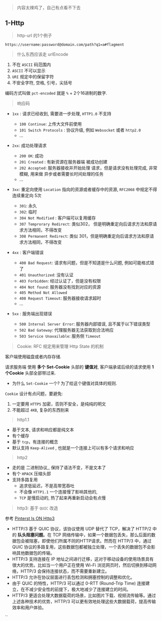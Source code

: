 
> 内容太辣鸡了，自己有点看不下去


## 1-Http


> http-url 的1个例子

`https://username:password@domain.com/path?q1=a#flagment`

> 什么东西应该走 urlEncode

1. 不在 `ASCII` 码范围内
2. `ASCII` 不可以显示
3. `URI` 规定中的保留字符
4. 不安全字符, 空格, 引号，尖括号


编码方式叫做 `pct-encoded` 就是 `%` + 2个16进制的数字.

> 响应码

- `1xx` : 请求已经收到, 需要进一步处理, `HTTP1.0` 不支持
	- `100 Continue`: 上传大文件前使用
	- `101 Switch Protocols` : 协议升级, 例如 `Websocket` 或者 `http2.0`
	- ...
- `2xx`: 成功处理请求
	- `200 OK`: 成功
	- `201 Created` : 有新资源在服务器端 被成功创建
	- `202 Accepted`: 服务器接收并开始处理 请求，但是请求没有处理完成, 非常模糊, 用来做 异步或者需要长时间处理的任务
	- ...
- `3xx`: 重定向使用 `Location` 指向的资源或者缓存中的资源, `RFC2068` 中规定不得连续重定向 5次
	- `301`: 永久
	- `302`: 临时
	- `304 Not Modified` :  客户端可以复用缓存
	- `307 Temprorary Redirect`: 类似302， 但是明确重定向后请求方法和原请求方法相同，不得改变
	- `308 Permanent Redirect`: 类似 301，但是明确重定向后请求方法和原请求方法相同，不得改变

- `4xx`  : 客户端错误
	- `400 Bad Request`: 请求有问题，但是不知道是什么问题, 例如可能格式错了
	- `401 Unauthorized`: 没有认证
	- `403 Forbidden`: 经过认证了，但是没有权限
	- `404 Not found`: 服务器没有找到对应的资源
	- `405 Method Not Allowed`
	- `408 Request Timeout`: 服务器接收请求超时
	- ...

- `5xx` : 服务端出现错误
	- `500 Internal Server Error`: 服务器内部错误, 且不属于以下错误类型
	- `502 Bad Gateway`: 代理服务器无法获取到合法响应
	- `503 Service Unavailable`: 服务侧 `Timeout`



> Cookie: RFC 规定用来管理 Http State 的机制

客户端使用磁盘或者内存存储.

请求服务端 使用 **多个 Set-Cookie** 头部的 **键值对**, 客户端承诺后续的请求使用 **1个Cookie** 头部全部带过来. 

- 为什么 `Set-Cookie` 一个? 为了给这个键值对具体的规则.

`Cookie` 设计有点问题，要避免:

1. 一定要用 `HTTPS` 加密，否则不安全，是纯纯的明文
2. 不能超过 `4KB`, 复杂的东西别来



> http1.1


- 基于文本, 请求和响应都是纯文本
- 有个缓存
- 基于 `tcp`，有连接的概念
- 默认支持 `Keep-Alived` , 也就是一个连接上可以有多个请求和响应



> http2


- 走的是 二进制协议,, 保持了语法不变，不是文本了
- 有个 `HPACK` 压缩头部
- 支持多路复用
	- 追求低延迟，不是高带宽吞吐
	- 不会像 `HTTP1.1` 一个连接慢了影响其他的, 
	- `TCP` 是慢启动的, 热了起来再重新启动会有点慢




> http3: 基于 `QUIC` 改造

参考 [Pinterst Is ON Http3](https://medium.com/pinterest-engineering/pinterest-is-now-on-http-3-608fb5581094)

- HTTP/3 基于 QUIC 协议，该协议使用 UDP 替代了 TCP，解决了 HTTP/2 中的 **队头阻塞问题**。在 TCP 网络传输中，如果一个数据包丢失，那么后面的数据包会被阻塞，即使他们所属不同的HTTP请求。然而在 HTTP/3 中，通过 QUIC 协议的多路复用，这些数据包都被独立处理，一个丢失的数据包不会影响其他数据包的传输。
- HTTP/3 支持连接在 IP 地址之间进行迁移，这对于移动设备的使用场景具有很大的优势。比如当一个用户正在使用 Wi-Fi 浏览网页时，然后切换到移动网络，HTTP/3 会保持连接状态，而不需要重新建立。
- HTTP/3 允许在协议层面进行丢包检测和拥塞控制的调整和优化。
- 由于 QUIC 的特性，HTTP/3 可以通过 0-RTT (Round-Trip Time) 连接建立，在不减少安全性的前提下，极大地减少了连接建立的时间。
- HTTP/3 更适合处理大数据载荷的场景，比如图片下载、视频流传输等。通过上述各种技术的优势，HTTP/3 可以更有效地处理这些大数据载荷，提高传输效率和用户体验。


``


	




